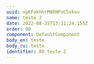 ```yaml
---
uuid: vpKFokhhrM8RNPoC5skuv
name: teste 2
date: 2022-08-25T13:11:24.155Z
order: 80
component: DefaultComponent
body_en: teste
body_ru: teste
identifier: 80_teste 2
---
```

